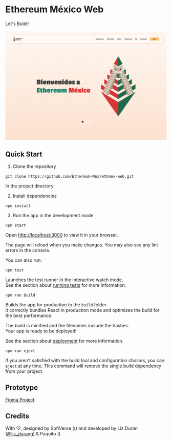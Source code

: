 # Ethereum México Web
Let's Build!

![Hero Web](https://github.com/Ethereum-Mex/ethmex-web/blob/main/public/images/Hero.png "Hero Web")

## Quick Start

1. Clone the repository

```
git clone https://github.com/Ethereum-Mex/ethmex-web.git
```

In the project directory:

2.  Install dependencies 
```
npm install
```

3. Run the app in the development mode
```
npm start
```

Open [http://localhost:3000](http://localhost:3000) to view it in your browser.

The page will reload when you make changes. You may also see any lint errors in the console.


You can also run:

```
npm test
```

Launches the test runner in the interactive watch mode.\
See the section about [running tests](https://facebook.github.io/create-react-app/docs/running-tests) for more information.

```
npm run build
```

Builds the app for production to the `build` folder.\
It correctly bundles React in production mode and optimizes the build for the best performance.

The build is minified and the filenames include the hashes.\
Your app is ready to be deployed!

See the section about [deployment](https://facebook.github.io/create-react-app/docs/deployment) for more information.

```
npm run eject
```

If you aren't satisfied with the build tool and configuration choices, you can `eject` at any time. This command will remove the single build dependency from your project.


## Prototype
[Figma Project](https://www.figma.com/design/PmNtUOGoHZIWuyz9HACgsF/EthMx-2025?node-id=2107-1068&t=w6d4GRnzrWfkkmLt-1) 


## Credits
With ♡, designed by SofiVerse (([]()) and developed by Liz Durán ([@liz_durang](https://x.com/liz_durang)) & Paquito ([]())
